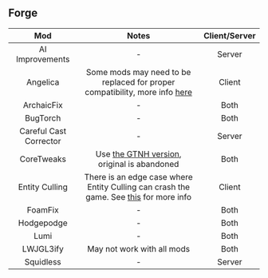 ## Forge
| Mod | Notes | Client/Server |
|:---:|:---:|:---:|
| AI Improvements | - | Server |
| Angelica | Some mods may need to be replaced for proper compatibility, more info [here](https://github.com/Radk6/MC-Optimization-Guide/blob/main/mods-n-stuff/1.7.10-compat-mods.md) | Client |
| ArchaicFix | - | Both |
| BugTorch | - | Both |
| Careful Cast Corrector | - | Server |
| CoreTweaks | Use [the GTNH version](https://github.com/GTNewHorizons/CoreTweaks), original is abandoned | Both |
| Entity Culling | There is an edge case where Entity Culling can crash the game. See [this](https://github.com/CaffeineMC/sodium/issues/2985) for more info | Client |
| FoamFix | - | Both |
| Hodgepodge | - | Both |
| Lumi | - | Both |
| LWJGL3ify | May not work with all mods | Both |
| Squidless | - | Server |

